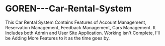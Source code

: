 # GOREN---Car-Rental-System
This Car Rental System Contains Features of Account Management, Reservation Management, Feedback Management, Cars Management. It Includes both Admin and User Site Application. Working isn't Complete, I'll be Adding More Features to it as the time goes by.
